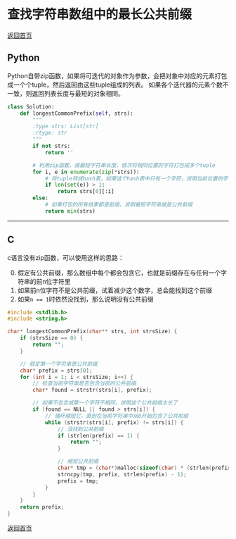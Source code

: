 # 查找字符串数组中的最长公共前缀
[返回首页](../README.md)

## Python
Python自带zip函数，如果将可迭代的对象作为参数，会把对象中对应的元素打包成一个个tuple，然后返回由这些tuple组成的列表。
如果各个迭代器的元素个数不一致，则返回列表长度与最短的对象相同。
```python
class Solution:
    def longestCommonPrefix(self, strs):
        """
        :type strs: List[str]
        :rtype: str
        """
        if not strs:
            return ''

        # 利用zip函数，按最短字符串长度，依次将相同位置的字符打包成多个tuple
        for i, e in enumerate(zip(*strs)):
            # 将tuple转成hash表，如果这个hash表中只有一个字符，说明当前位置的字符是公共前缀，否则就说明公共前缀已结束
            if len(set(e)) > 1:
                return strs[0][:i]
        else:
            # 如果打包的所有结果都是前缀，说明最短字符串就是公共前缀
            return min(strs)
```
---

## C
c语言没有zip函数，可以使用这样的思路：

0. 假定有公共前缀，那么数组中每个都会包含它，也就是前缀存在与任何一个字符串的前n位字符里
0. 如果前n位字符不是公共前缀，试着减少这个数字，总会能找到这个前缀
0. 如果`n == 1`时依然没找到，那么说明没有公共前缀
```c
#include <stdlib.h>
#include <string.h>

char* longestCommonPrefix(char** strs, int strsSize) {
    if (strsSize == 0) {
        return "";
    }

    // 假定第一个字符串是公共前缀
    char* prefix = strs[0];
    for (int i = 1; i < strsSize; i++) {
        // 检查当前字符串是否包含当前的公共前缀
        char* found = strstr(strs[i], prefix);

        // 如果不包含或第一个字符不相同，说明这个公共前缀太长了
        if (found == NULL || found > strs[i]) {
            // 循环缩短它，直到在当前字符串中从0开始包含了公共前缀
            while (strstr(strs[i], prefix) != strs[i]) {
                // 没找到公共前缀
                if (strlen(prefix) == 1) {
                    return "";
                }

                // 缩短公共前缀
                char* tmp = (char*)malloc(sizeof(char) * (strlen(prefix) - 1));
                strncpy(tmp, prefix, strlen(prefix) - 1);
                prefix = tmp;
            }
        }
    }
    return prefix;
}
```
[返回首页](../README.md)